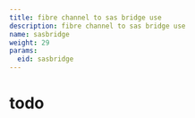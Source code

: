 ```yaml
---
title: fibre channel to sas bridge use
description: fibre channel to sas bridge use
name: sasbridge
weight: 29
params:
  eid: sasbridge
---
```

# todo
